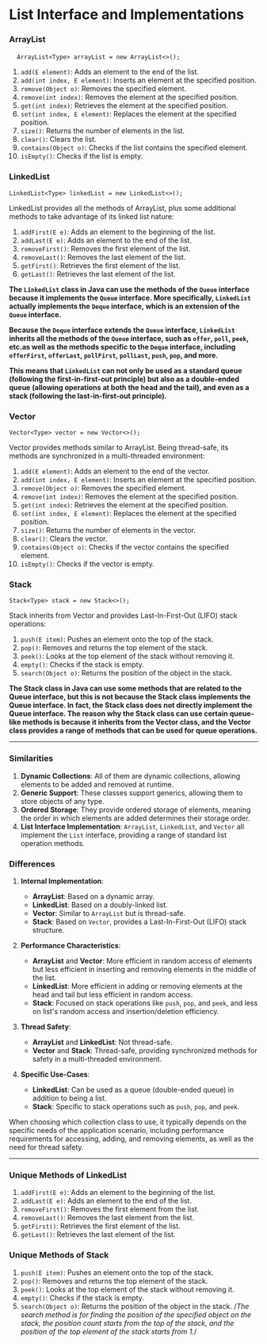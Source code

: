 # List Interface and Implementations

### ArrayList 

    `ArrayList<Type> arrayList = new ArrayList<>(); `

1. `add(E element)`: Adds an element to the end of the list.
2. `add(int index, E element)`: Inserts an element at the specified position.
3. `remove(Object o)`: Removes the specified element.
4. `remove(int index)`: Removes the element at the specified position.
5. `get(int index)`: Retrieves the element at the specified position.
6. `set(int index, E element)`: Replaces the element at the specified position.
7. `size()`: Returns the number of elements in the list.
8. `clear()`: Clears the list.
9. `contains(Object o)`: Checks if the list contains the specified element.
10. `isEmpty()`: Checks if the list is empty.

### LinkedList 

`LinkedList<Type> linkedList = new LinkedList<>();`

LinkedList provides all the methods of ArrayList, plus some additional methods to take advantage of its linked list nature:

1. `addFirst(E e)`: Adds an element to the beginning of the list.
2. `addLast(E e)`: Adds an element to the end of the list.
3. `removeFirst()`: Removes the first element of the list.
4. `removeLast()`: Removes the last element of the list.
5. `getFirst()`: Retrieves the first element of the list.
6. `getLast()`: Retrieves the last element of the list.

**The `LinkedList` class in Java can use the methods of the `Queue` interface because it implements the `Queue` interface. More specifically, `LinkedList` actually implements the `Deque` interface, which is an extension of the `Queue` interface.**

**Because the `Deque` interface extends the `Queue` interface, `LinkedList` inherits all the methods of the `Queue` interface, such as `offer`, `poll`, `peek`, etc.as well as the methods specific to the `Deque` interface, including `offerFirst`, `offerLast`, `pollFirst`, `pollLast`, `push`, `pop`, and more.**

**This means that `LinkedList` can not only be used as a standard queue (following the first-in-first-out principle) but also as a double-ended queue (allowing operations at both the head and the tail), and even as a stack (following the last-in-first-out principle).**
### Vector 

`Vector<Type> vector = new Vector<>();`

Vector provides methods similar to ArrayList. Being thread-safe, its methods are synchronized in a multi-threaded environment:

1. `add(E element)`: Adds an element to the end of the vector.
2. `add(int index, E element)`: Inserts an element at the specified position.
3. `remove(Object o)`: Removes the specified element.
4. `remove(int index)`: Removes the element at the specified position.
5. `get(int index)`: Retrieves the element at the specified position.
6. `set(int index, E element)`: Replaces the element at the specified position.
7. `size()`: Returns the number of elements in the vector.
8. `clear()`: Clears the vector.
9. `contains(Object o)`: Checks if the vector contains the specified element.
10. `isEmpty()`: Checks if the vector is empty.

### Stack 

`Stack<Type> stack = new Stack<>();`

Stack inherits from Vector and provides Last-In-First-Out (LIFO) stack operations:

1. `push(E item)`: Pushes an element onto the top of the stack.
2. `pop()`: Removes and returns the top element of the stack.
3. `peek()`: Looks at the top element of the stack without removing it.
4. `empty()`: Checks if the stack is empty.
5. `search(Object o)`: Returns the position of the object in the stack.

**The Stack class in Java can use some methods that are related to the Queue interface, but this is not because the Stack class implements the Queue interface. In fact, the Stack class does not directly implement the Queue interface. The reason why the Stack class can use certain queue-like methods is because it inherits from the Vector class, and the Vector class provides a range of methods that can be used for queue operations.**

---

### Similarities

1. **Dynamic Collections**: All of them are dynamic collections, allowing elements to be added and removed at runtime.
2. **Generic Support**: These classes support generics, allowing them to store objects of any type.
3. **Ordered Storage**: They provide ordered storage of elements, meaning the order in which elements are added determines their storage order.
4. **List Interface Implementation**: `ArrayList`, `LinkedList`, and `Vector` all implement the `List` interface, providing a range of standard list operation methods.

### Differences

1. **Internal Implementation**:
   
   - **ArrayList**: Based on a dynamic array.
   - **LinkedList**: Based on a doubly-linked list.
   - **Vector**: Similar to `ArrayList` but is thread-safe.
   - **Stack**: Based on `Vector`, provides a Last-In-First-Out (LIFO) stack structure.

2. **Performance Characteristics**:
   
   - **ArrayList** and **Vector**: More efficient in random access of elements but less efficient in inserting and removing elements in the middle of the list.
   - **LinkedList**: More efficient in adding or removing elements at the head and tail but less efficient in random access.
   - **Stack**: Focused on stack operations like `push`, `pop`, and `peek`, and less on list's random access and insertion/deletion efficiency.

3. **Thread Safety**:
   
   - **ArrayList** and **LinkedList**: Not thread-safe.
   - **Vector** and **Stack**: Thread-safe, providing synchronized methods for safety in a multi-threaded environment.

4. **Specific Use-Cases**:
   
   - **LinkedList**: Can be used as a queue (double-ended queue) in addition to being a list.
   - **Stack**: Specific to stack operations such as `push`, `pop`, and `peek`.

When choosing which collection class to use, it typically depends on the specific needs of the application scenario, including performance requirements for accessing, adding, and removing elements, as well as the need for thread safety.

---

### Unique Methods of LinkedList

1. `addFirst(E e)`: Adds an element to the beginning of the list.
2. `addLast(E e)`: Adds an element to the end of the list.
3. `removeFirst()`: Removes the first element from the list.
4. `removeLast()`: Removes the last element from the list.
5. `getFirst()`: Retrieves the first element of the list.
6. `getLast()`: Retrieves the last element of the list.

### Unique Methods of Stack

1. `push(E item)`: Pushes an element onto the top of the stack.
2. `pop()`: Removes and returns the top element of the stack.
3. `peek()`: Looks at the top element of the stack without removing it.
4. `empty()`: Checks if the stack is empty.
5. `search(Object o)`: Returns the position of the object in the stack.
/*The search method is for finding the position of the specified object on the stack, the position count starts from the top of the stack, and the position of the top element of the stack starts from 1.*/
